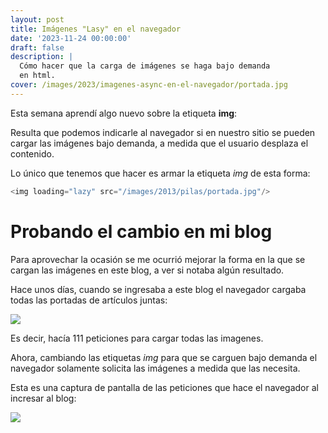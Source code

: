 ```yaml
---
layout: post
title: Imágenes "Lasy" en el navegador
date: '2023-11-24 00:00:00'
draft: false
description: |
  Cómo hacer que la carga de imágenes se haga bajo demanda
  en html.
cover: /images/2023/imagenes-async-en-el-navegador/portada.jpg
---
```


Esta semana aprendí algo nuevo sobre la etiqueta **img**:

Resulta que podemos indicarle al navegador si en nuestro
sitio se pueden cargar las imágenes bajo demanda, a medida
que el usuario desplaza el contenido.

Lo único que tenemos que hacer es armar la etiqueta *img* de esta forma:

```javascript
<img loading="lazy" src="/images/2013/pilas/portada.jpg"/>
```

# Probando el cambio en mi blog

Para aprovechar la ocasión se me ocurrió mejorar la forma en
la que se cargan las imágenes en este blog, a ver si notaba
algún resultado.


Hace unos días, cuando se ingresaba a este blog el navegador
cargaba todas las portadas de artículos juntas:

![](/images/2023/imagenes-async-en-el-navegador/antes.png)

Es decir, hacía 111 peticiones para cargar todas las
imagenes.

Ahora, cambiando las etiquetas *img* para que se carguen
bajo demanda el navegador solamente solicita las imágenes a
medida que las necesita.

Esta es una captura de pantalla de las peticiones que hace
el navegador al incresar al blog:

![](/images/2023/imagenes-async-en-el-navegador/despues.png)


